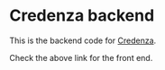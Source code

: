 # Credenza backend

This is the backend code for [Credenza](https://github.com/morwen80/credenza-frontend).


Check the above link for the front end.

